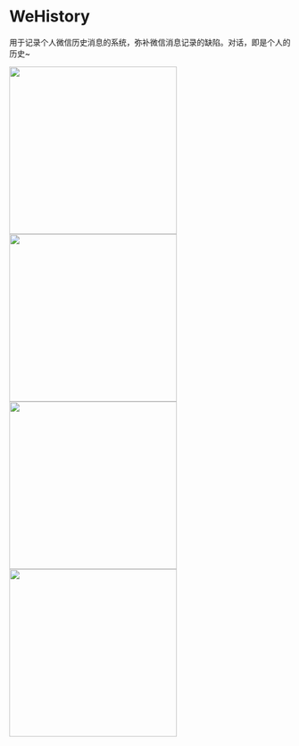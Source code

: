 # WeHistory
用于记录个人微信历史消息的系统，弥补微信消息记录的缺陷。对话，即是个人的历史~

<div>
<img src="https://github.com/LikeUSummer/WeHistory/blob/master/登录页面.jpg" width="300"/>
<span width="100"/>
<img src="https://github.com/LikeUSummer/WeHistory/blob/master/好友列表.jpg" width="300"/>
</div>
<div>
<img src="https://github.com/LikeUSummer/WeHistory/blob/master/聊天记录.jpg" width="300"/>
<span width="100"/>
<img src="https://github.com/LikeUSummer/WeHistory/blob/master/聊天记录-分页功能.jpg" width="300"/>
</div>
